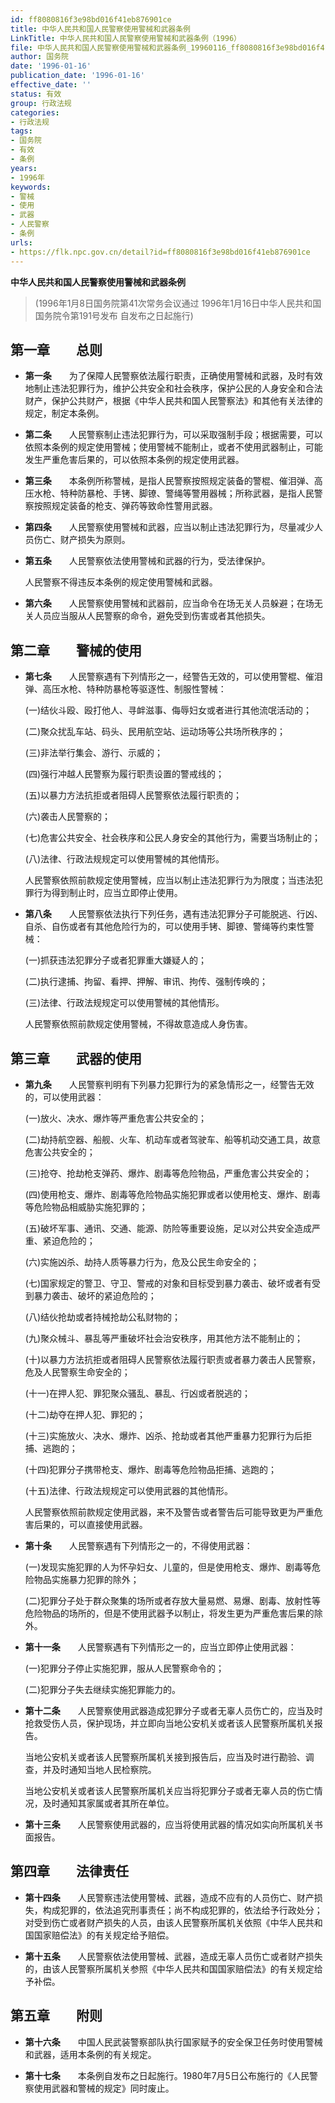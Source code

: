 ```yaml
---
id: ff8080816f3e98bd016f41eb876901ce
title: 中华人民共和国人民警察使用警械和武器条例
LinkTitle: 中华人民共和国人民警察使用警械和武器条例（1996）
file: 中华人民共和国人民警察使用警械和武器条例_19960116_ff8080816f3e98bd016f41eb876901ce.docx
author: 国务院
date: '1996-01-16'
publication_date: '1996-01-16'
effective_date: ''
status: 有效
group: 行政法规
categories:
- 行政法规
tags:
- 国务院
- 有效
- 条例
years:
- 1996年
keywords:
- 警械
- 使用
- 武器
- 人民警察
- 条例
urls:
- https://flk.npc.gov.cn/detail?id=ff8080816f3e98bd016f41eb876901ce
---
```


**中华人民共和国人民警察使用警械和武器条例**

> (1996年1月8日国务院第41次常务会议通过 1996年1月16日中华人民共和国国务院令第191号发布 自发布之日起施行)

## 第一章　　总则

- **第一条**　　为了保障人民警察依法履行职责，正确使用警械和武器，及时有效地制止违法犯罪行为，维护公共安全和社会秩序，保护公民的人身安全和合法财产，保护公共财产，根据《中华人民共和国人民警察法》和其他有关法律的规定，制定本条例。

- **第二条**　　人民警察制止违法犯罪行为，可以采取强制手段；根据需要，可以依照本条例的规定使用警械；使用警械不能制止，或者不使用武器制止，可能发生严重危害后果的，可以依照本条例的规定使用武器。

- **第三条**　　本条例所称警械，是指人民警察按照规定装备的警棍、催泪弹、高压水枪、特种防暴枪、手铐、脚镣、警绳等警用器械；所称武器，是指人民警察按照规定装备的枪支、弹药等致命性警用武器。

- **第四条**　　人民警察使用警械和武器，应当以制止违法犯罪行为，尽量减少人员伤亡、财产损失为原则。

- **第五条**　　人民警察依法使用警械和武器的行为，受法律保护。

  人民警察不得违反本条例的规定使用警械和武器。

- **第六条**　　人民警察使用警械和武器前，应当命令在场无关人员躲避；在场无关人员应当服从人民警察的命令，避免受到伤害或者其他损失。

## 第二章　　警械的使用

- **第七条**　　人民警察遇有下列情形之一，经警告无效的，可以使用警棍、催泪弹、高压水枪、特种防暴枪等驱逐性、制服性警械：

  (一)结伙斗殴、殴打他人、寻衅滋事、侮辱妇女或者进行其他流氓活动的；

  (二)聚众扰乱车站、码头、民用航空站、运动场等公共场所秩序的；

  (三)非法举行集会、游行、示威的；

  (四)强行冲越人民警察为履行职责设置的警戒线的；

  (五)以暴力方法抗拒或者阻碍人民警察依法履行职责的；

  (六)袭击人民警察的；

  (七)危害公共安全、社会秩序和公民人身安全的其他行为，需要当场制止的；

  (八)法律、行政法规规定可以使用警械的其他情形。

  人民警察依照前款规定使用警械，应当以制止违法犯罪行为为限度；当违法犯罪行为得到制止时，应当立即停止使用。

- **第八条**　　人民警察依法执行下列任务，遇有违法犯罪分子可能脱逃、行凶、自杀、自伤或者有其他危险行为的，可以使用手铐、脚镣、警绳等约束性警械：

  (一)抓获违法犯罪分子或者犯罪重大嫌疑人的；

  (二)执行逮捕、拘留、看押、押解、审讯、拘传、强制传唤的；

  (三)法律、行政法规规定可以使用警械的其他情形。

  人民警察依照前款规定使用警械，不得故意造成人身伤害。

## 第三章　　武器的使用

- **第九条**　　人民警察判明有下列暴力犯罪行为的紧急情形之一，经警告无效的，可以使用武器：

  (一)放火、决水、爆炸等严重危害公共安全的；

  (二)劫持航空器、船舰、火车、机动车或者驾驶车、船等机动交通工具，故意危害公共安全的；

  (三)抢夺、抢劫枪支弹药、爆炸、剧毒等危险物品，严重危害公共安全的；

  (四)使用枪支、爆炸、剧毒等危险物品实施犯罪或者以使用枪支、爆炸、剧毒等危险物品相威胁实施犯罪的；

  (五)破坏军事、通讯、交通、能源、防险等重要设施，足以对公共安全造成严重、紧迫危险的；

  (六)实施凶杀、劫持人质等暴力行为，危及公民生命安全的；

  (七)国家规定的警卫、守卫、警戒的对象和目标受到暴力袭击、破坏或者有受到暴力袭击、破坏的紧迫危险的；

  (八)结伙抢劫或者持械抢劫公私财物的；

  (九)聚众械斗、暴乱等严重破坏社会治安秩序，用其他方法不能制止的；

  (十)以暴力方法抗拒或者阻碍人民警察依法履行职责或者暴力袭击人民警察，危及人民警察生命安全的；

  (十一)在押人犯、罪犯聚众骚乱、暴乱、行凶或者脱逃的；

  (十二)劫夺在押人犯、罪犯的；

  (十三)实施放火、决水、爆炸、凶杀、抢劫或者其他严重暴力犯罪行为后拒捕、逃跑的；

  (十四)犯罪分子携带枪支、爆炸、剧毒等危险物品拒捕、逃跑的；

  (十五)法律、行政法规规定可以使用武器的其他情形。

  人民警察依照前款规定使用武器，来不及警告或者警告后可能导致更为严重危害后果的，可以直接使用武器。

- **第十条**　　人民警察遇有下列情形之一的，不得使用武器：

  (一)发现实施犯罪的人为怀孕妇女、儿童的，但是使用枪支、爆炸、剧毒等危险物品实施暴力犯罪的除外；

  (二)犯罪分子处于群众聚集的场所或者存放大量易燃、易爆、剧毒、放射性等危险物品的场所的，但是不使用武器予以制止，将发生更为严重危害后果的除外。

- **第十一条**　　人民警察遇有下列情形之一的，应当立即停止使用武器：

  (一)犯罪分子停止实施犯罪，服从人民警察命令的；

  (二)犯罪分子失去继续实施犯罪能力的。

- **第十二条**　　人民警察使用武器造成犯罪分子或者无辜人员伤亡的，应当及时抢救受伤人员，保护现场，并立即向当地公安机关或者该人民警察所属机关报告。

  当地公安机关或者该人民警察所属机关接到报告后，应当及时进行勘验、调查，并及时通知当地人民检察院。

  当地公安机关或者该人民警察所属机关应当将犯罪分子或者无辜人员的伤亡情况，及时通知其家属或者其所在单位。

- **第十三条**　　人民警察使用武器的，应当将使用武器的情况如实向所属机关书面报告。

## 第四章　　法律责任

- **第十四条**　　人民警察违法使用警械、武器，造成不应有的人员伤亡、财产损失，构成犯罪的，依法追究刑事责任；尚不构成犯罪的，依法给予行政处分；对受到伤亡或者财产损失的人员，由该人民警察所属机关依照《中华人民共和国国家赔偿法》的有关规定给予赔偿。

- **第十五条**　　人民警察依法使用警械、武器，造成无辜人员伤亡或者财产损失的，由该人民警察所属机关参照《中华人民共和国国家赔偿法》的有关规定给予补偿。

## 第五章　　附则

- **第十六条**　　中国人民武装警察部队执行国家赋予的安全保卫任务时使用警械和武器，适用本条例的有关规定。

- **第十七条**　　本条例自发布之日起施行。1980年7月5日公布施行的《人民警察使用武器和警械的规定》同时废止。
